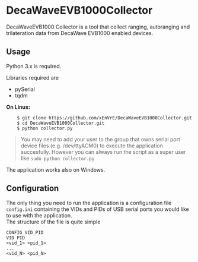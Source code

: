 # DecaWaveEVB1000Collector
DecaWaveEVB1000 Collector is a tool that collect ranging, autoranging and trilateration data from DecaWave EVB1000 enabled devices.

Usage
------------
Python 3.x is required.

Libraries required are
 * pySerial
 * tqdm
 
**On Linux:**
```
    $ git clone https://github.com/xEnVrE/DecaWaveEVB1000Collector.git
    $ cd DecaWaveEVB1000Collector.git
    $ python collector.py
```
> You may need to add your user to the group that owns serial port device files  (e.g. /dev/ttyACM0) to 
     execute the application succesfully. However you can always run the script as a super user like
     ```
     sudo python collector.py
     ```

The application works also on Windows.
  
Configuration
-------------
The only thing you need to run the application is a configuration file `config.ini` containing the VIDs and PIDs of
USB serial ports you would like to use with the application.  
The structure of the file is quite simple
```
CONFIG_VID_PID
VID PID
<vid_1> <pid_1>
...
<vid_N> <pid_N>
```

